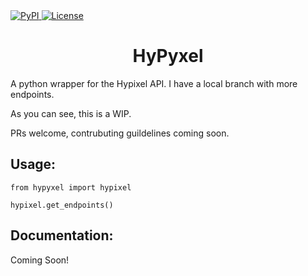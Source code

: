 <a href="https://pypi.org/project/hypyxel/">
  <img alt="PyPI" src="https://img.shields.io/pypi/v/Hypyxel">
</a>
<a href="https://github.com/craziiace/hypyxel/blob/master/License">
  <img alt="License" src="https://img.shields.io/pypi/l/hypyxel">
</a>

<h1 align="center">HyPyxel</h1>
A python wrapper for the Hypixel API.
I have a local branch with more endpoints.

As you can see, this is a WIP.

PRs welcome, contrubuting guildelines coming soon.

## Usage:

`from hypyxel import hypixel`

`hypixel.get_endpoints()`

## Documentation:

Coming Soon!
